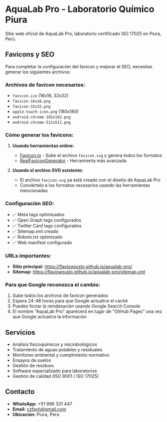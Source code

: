 # AquaLab Pro - Laboratorio Químico Piura

Sitio web oficial de AquaLab Pro, laboratorio certificado ISO 17025 en Piura, Perú.

## Favicons y SEO

Para completar la configuración del favicon y mejorar el SEO, necesitas generar los siguientes archivos:

### Archivos de favicon necesarios:
- `favicon.ico` (16x16, 32x32)
- `favicon-16x16.png`
- `favicon-32x32.png`
- `apple-touch-icon.png` (180x180)
- `android-chrome-192x192.png`
- `android-chrome-512x512.png`

### Cómo generar los favicons:

1. **Usando herramientas online:**
   - [Favicon.io](https://favicon.io/) - Sube el archivo `favicon.svg` y genera todos los formatos
   - [RealFaviconGenerator](https://realfavicongenerator.net/) - Herramienta más avanzada

2. **Usando el archivo SVG existente:**
   - El archivo `favicon.svg` ya está creado con el diseño de AquaLab Pro
   - Conviértelo a los formatos necesarios usando las herramientas mencionadas

### Configuración SEO:

- ✅ Meta tags optimizados
- ✅ Open Graph tags configurados
- ✅ Twitter Card tags configurados
- ✅ Sitemap.xml creado
- ✅ Robots.txt optimizado
- ✅ Web manifest configurado

### URLs importantes:
- **Sitio principal:** https://flavioagusto.github.io/aqualab-pro/
- **Sitemap:** https://flavioagusto.github.io/aqualab-pro/sitemap.xml

### Para que Google reconozca el cambio:

1. Sube todos los archivos de favicon generados
2. Espera 24-48 horas para que Google actualice el caché
3. Puedes forzar la reindexación usando Google Search Console
4. El nombre "AquaLab Pro" aparecerá en lugar de "GitHub Pages" una vez que Google actualice la información

## Servicios

- Análisis fisicoquímicos y microbiológicos
- Tratamiento de aguas potables y residuales
- Monitoreo ambiental y cumplimiento normativo
- Ensayos de suelos
- Gestión de residuos
- Software especializado para laboratorios
- Gestión de calidad (ISO 9001 / ISO 17025)

## Contacto

- **WhatsApp:** +51 996 331 447
- **Email:** czfayh@gmail.com
- **Ubicación:** Piura, Perú 